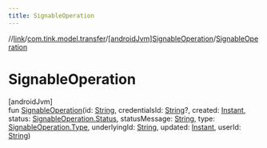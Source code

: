 ```yaml
---
title: SignableOperation
---
```

//[link](../../../index.html)/[com.tink.model.transfer](../index.html)/[[androidJvm]SignableOperation](index.html)/[SignableOperation](-signable-operation.html)



# SignableOperation



[androidJvm]\
fun [SignableOperation](-signable-operation.html)(id: [String](https://kotlinlang.org/api/latest/jvm/stdlib/kotlin/-string/index.html), credentialsId: [String](https://kotlinlang.org/api/latest/jvm/stdlib/kotlin/-string/index.html)?, created: [Instant](https://developer.android.com/reference/kotlin/java/time/Instant.html), status: [SignableOperation.Status](-status/index.html), statusMessage: [String](https://kotlinlang.org/api/latest/jvm/stdlib/kotlin/-string/index.html), type: [SignableOperation.Type](-type/index.html), underlyingId: [String](https://kotlinlang.org/api/latest/jvm/stdlib/kotlin/-string/index.html), updated: [Instant](https://developer.android.com/reference/kotlin/java/time/Instant.html), userId: [String](https://kotlinlang.org/api/latest/jvm/stdlib/kotlin/-string/index.html))




